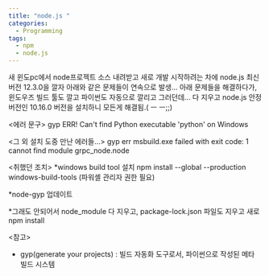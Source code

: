 ```yaml
---
title: "node.js "
categories:
  - Programming
tags:
  - npm
  - node.js
---
```


새 윈도pc에서 node프로젝트 소스 내려받고 새로 개발 시작하려는 차에
node.js 최신버전 12.3.0을 깔자 아래와 같은 문제들이 연속으로 발생...
아래 문제들을 해결하다가, 윈도우즈 빌드 툴도 깔고 파이썬도 자동으로 깔리고 그러던데...
다 지우고 node.js 안정버전인 10.16.0 버전을 설치하니 모든게 해결됨.( ㅡ ㅡ;;)

<에러 문구>
gyp ERR! Can't find Python executable 'python' on Windows

<그 외 설치 도중 만난 에러들...>
gyp err msbuild.exe failed with exit code: 1
cannot find module grpc_node.node


<취했던 조치>
*windows build tool 설치
npm install --global --production windows-build-tools
(파워셸 관리자 권한 필요)

*node-gyp 업데이트

*그래도 안되어서
node_module 다 지우고,  package-lock.json 파일도 지우고 새로 npm install

<참고>
* gyp(generate your projects) :  빌드 자동화 도구로서, 파이썬으로 작성된 메타 빌드 시스템
